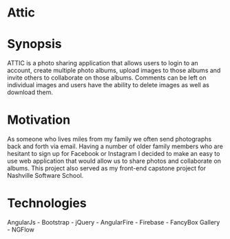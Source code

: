 # Attic

# Synopsis

ATTIC is a photo sharing application that allows users to login to an account, create multiple photo albums, upload images to those albums and invite others to collaborate on those albums. Comments can be left on individual images and users have the ability to delete images as well as download them. 

# Motivation

As someone who lives miles from my family we often send photographs back and forth via email. Having a number of older family members who are hesitant to sign up for Facebook or Instagram I decided to make an easy to use web application that would allow us to share photos and collaborate on albums. This project also served as my front-end capstone project for Nashville Software School. 

# Technologies 

AngularJs - Bootstrap - jQuery - AngularFire - Firebase - FancyBox Gallery - NGFlow



